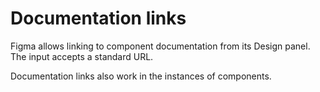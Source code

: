 # Documentation links

Figma allows linking to component documentation from its Design panel. The input accepts a standard URL.

Documentation links also work in the instances of components.
